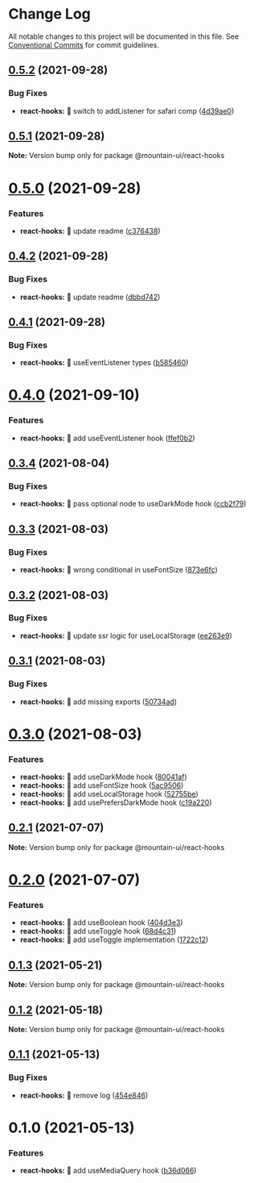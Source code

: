 # Change Log

All notable changes to this project will be documented in this file.
See [Conventional Commits](https://conventionalcommits.org) for commit guidelines.

## [0.5.2](https://github.com/tonyghiani/mountain-ui/compare/@mountain-ui/react-hooks@0.5.1...@mountain-ui/react-hooks@0.5.2) (2021-09-28)


### Bug Fixes

* **react-hooks:** 🐛 switch to addListener for safari comp ([4d39ae0](https://github.com/tonyghiani/mountain-ui/commit/4d39ae0308de8830f08dbf4add2ff0cb2ba1b36d))





## [0.5.1](https://github.com/tonyghiani/mountain-ui/compare/@mountain-ui/react-hooks@0.5.0...@mountain-ui/react-hooks@0.5.1) (2021-09-28)

**Note:** Version bump only for package @mountain-ui/react-hooks





# [0.5.0](https://github.com/tonyghiani/mountain-ui/compare/@mountain-ui/react-hooks@0.4.2...@mountain-ui/react-hooks@0.5.0) (2021-09-28)


### Features

* **react-hooks:** 🎸 update readme ([c376438](https://github.com/tonyghiani/mountain-ui/commit/c376438000799f13e2dec95492cf234b04623063))





## [0.4.2](https://github.com/tonyghiani/mountain-ui/compare/@mountain-ui/react-hooks@0.4.1...@mountain-ui/react-hooks@0.4.2) (2021-09-28)


### Bug Fixes

* **react-hooks:** 🐛 update readme ([dbbd742](https://github.com/tonyghiani/mountain-ui/commit/dbbd742a1f13c0de65a4dd02a867b80974d9fa81))





## [0.4.1](https://github.com/tonyghiani/mountain-ui/compare/@mountain-ui/react-hooks@0.4.0...@mountain-ui/react-hooks@0.4.1) (2021-09-28)


### Bug Fixes

* **react-hooks:** 🐛 useEventListener types ([b585460](https://github.com/tonyghiani/mountain-ui/commit/b58546092776b1ca3542d7b7e4ae84ea16592b47))





# [0.4.0](https://github.com/tonyghiani/mountain-ui/compare/@mountain-ui/react-hooks@0.3.4...@mountain-ui/react-hooks@0.4.0) (2021-09-10)


### Features

* **react-hooks:** 🎸 add useEventListener hook ([ffef0b2](https://github.com/tonyghiani/mountain-ui/commit/ffef0b258ea0619ba43688512bf54965a4807cc0))





## [0.3.4](https://github.com/tonyghiani/mountain-ui/compare/@mountain-ui/react-hooks@0.3.3...@mountain-ui/react-hooks@0.3.4) (2021-08-04)


### Bug Fixes

* **react-hooks:** 🐛 pass optional node to useDarkMode hook ([ccb2f79](https://github.com/tonyghiani/mountain-ui/commit/ccb2f790dbf8385494242513c583e77b012c86bd))





## [0.3.3](https://github.com/tonyghiani/mountain-ui/compare/@mountain-ui/react-hooks@0.3.2...@mountain-ui/react-hooks@0.3.3) (2021-08-03)


### Bug Fixes

* **react-hooks:** 🐛 wrong conditional in useFontSize ([873e6fc](https://github.com/tonyghiani/mountain-ui/commit/873e6fcf9e16457810900b344a6bcc64cbbaabcf))





## [0.3.2](https://github.com/tonyghiani/mountain-ui/compare/@mountain-ui/react-hooks@0.3.1...@mountain-ui/react-hooks@0.3.2) (2021-08-03)


### Bug Fixes

* **react-hooks:** 🐛 update ssr logic for useLocalStorage ([ee263e9](https://github.com/tonyghiani/mountain-ui/commit/ee263e93e470360e58a629c300448c3224551246))





## [0.3.1](https://github.com/tonyghiani/mountain-ui/compare/@mountain-ui/react-hooks@0.3.0...@mountain-ui/react-hooks@0.3.1) (2021-08-03)


### Bug Fixes

* **react-hooks:** 🐛 add missing exports ([50734ad](https://github.com/tonyghiani/mountain-ui/commit/50734ada675a39ff89e11016c17952d869ec1526))





# [0.3.0](https://github.com/tonyghiani/mountain-ui/compare/@mountain-ui/react-hooks@0.2.1...@mountain-ui/react-hooks@0.3.0) (2021-08-03)


### Features

* **react-hooks:** 🎸 add useDarkMode hook ([80041af](https://github.com/tonyghiani/mountain-ui/commit/80041aff5db4a3b7561b69f77817ee49e55d95ad))
* **react-hooks:** 🎸 add useFontSize hook ([5ac9506](https://github.com/tonyghiani/mountain-ui/commit/5ac95067e6d5de8de118eda5b14d90a0d28d98cd))
* **react-hooks:** 🎸 add useLocalStorage hook ([52755be](https://github.com/tonyghiani/mountain-ui/commit/52755be6c10cab948e9d20bd0b69431defe91368))
* **react-hooks:** 🎸 add usePrefersDarkMode hook ([c19a220](https://github.com/tonyghiani/mountain-ui/commit/c19a220461ac2d469477bf9ae51b58c291afb3f9))





## [0.2.1](https://github.com/tonyghiani/mountain-ui/compare/@mountain-ui/react-hooks@0.2.0...@mountain-ui/react-hooks@0.2.1) (2021-07-07)

**Note:** Version bump only for package @mountain-ui/react-hooks





# [0.2.0](https://github.com/tonyghiani/mountain-ui/compare/@mountain-ui/react-hooks@0.1.3...@mountain-ui/react-hooks@0.2.0) (2021-07-07)


### Features

* **react-hooks:** 🎸 add useBoolean hook ([404d3e3](https://github.com/tonyghiani/mountain-ui/commit/404d3e36b57a88ef1e4417bb8226f7b9c325f7c0))
* **react-hooks:** 🎸 add useToggle hook ([68d4c31](https://github.com/tonyghiani/mountain-ui/commit/68d4c310f959487622cc6ba200d1ce68e24523ca))
* **react-hooks:** 🎸 add useToggle implementation ([1722c12](https://github.com/tonyghiani/mountain-ui/commit/1722c12df186430a9c111a9824be6770c15e48c4))





## [0.1.3](https://github.com/tonyghiani/mountain-ui/compare/@mountain-ui/react-hooks@0.1.2...@mountain-ui/react-hooks@0.1.3) (2021-05-21)

**Note:** Version bump only for package @mountain-ui/react-hooks





## [0.1.2](https://github.com/tonyghiani/mountain-ui/compare/@mountain-ui/react-hooks@0.1.1...@mountain-ui/react-hooks@0.1.2) (2021-05-18)

**Note:** Version bump only for package @mountain-ui/react-hooks





## [0.1.1](https://github.com/tonyghiani/mountain-ui/compare/@mountain-ui/react-hooks@0.1.0...@mountain-ui/react-hooks@0.1.1) (2021-05-13)


### Bug Fixes

* **react-hooks:** 🐛 remove log ([454e846](https://github.com/tonyghiani/mountain-ui/commit/454e846991f6d835cb3244aa2be772fd4bdcf0d2))





# 0.1.0 (2021-05-13)


### Features

* **react-hooks:** 🎸 add useMediaQuery hook ([b36d066](https://github.com/tonyghiani/mountain-ui/commit/b36d06634f8c0d59fd171cd8a5d8276c238cb5d4))
